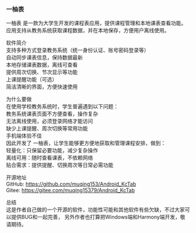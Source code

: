 ### 一柚表
一柚表 是一款为大学生开发的课程表应用，提供课程管理和本地课表查看功能。应用支持从教务系统获取课程数据，并在本地保存，方便用户离线使用。

软件简介</br>
支持多种方式登录教务系统（统一身份认证、账号密码登录等）</br>
自动同步课表信息，保持数据最新</br>
本地存储课表数据，离线可查看</br>
提供周次切换、节次显示等功能</br>
上课提醒功能（可选）</br>
简洁清晰的界面，方便快速使用</br>


为什么要做</br>
在使用学校教务系统时，学生普遍遇到以下问题：</br>
教务系统课表页面不方便查看，操作复杂</br>
无法离线使用，必须登录网络才能访问</br>
缺少上课提醒、周次切换等常用功能</br>
手机端体验不佳</br>
因此开发了 一柚表，让学生能够更方便地获取和管理课程安排，做到：</br>
轻量化：只保留必要功能，减少复杂操作</br>
离线可用：随时查看课表，不依赖网络</br>
贴合需求：提供提醒、切换周次等日常必需功能</br>

开源地址</br>
GitHub: https://github.com/muqing153/Android_KcTab</br>
Gitee: https://gitee.com/muqing15379/Android_KcTab</br>

总结</br>
这是作者自己做的一个开源的软件，功能性可能和其他软件有些欠缺，不过大家可以提供BUG和一起完善，
另外作者也打算把Windows端和Harmony端开发，敬请期待。